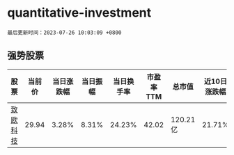 # quantitative-investment

`最后更新时间：2023-07-26 10:03:09 +0800`

## 强势股票

|股票|当前价|当日涨跌幅|当日振幅|当日换手率|市盈率TTM|总市值|近10日涨跌幅|
|----|----|----|----|----|----|----|----|
|[致欧科技](https://xueqiu.com/S/SZ301376)|29.94|3.28%|8.31%|24.23%|42.02|120.21亿|21.71%|
